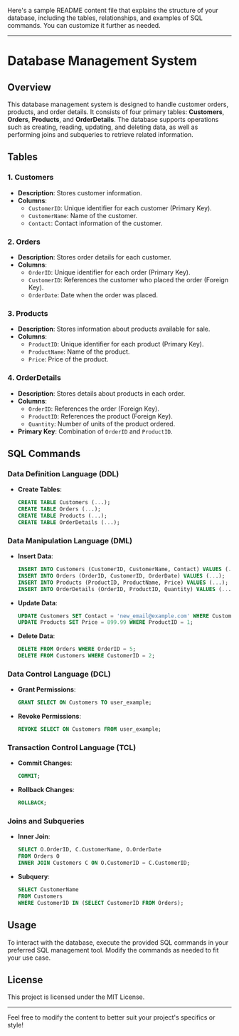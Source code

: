 Here's a sample README content file that explains the structure of your database, including the tables, relationships, and examples of SQL commands. You can customize it further as needed.

---

# Database Management System

## Overview
This database management system is designed to handle customer orders, products, and order details. It consists of four primary tables: **Customers**, **Orders**, **Products**, and **OrderDetails**. The database supports operations such as creating, reading, updating, and deleting data, as well as performing joins and subqueries to retrieve related information.

## Tables

### 1. Customers
- **Description**: Stores customer information.
- **Columns**:
  - `CustomerID`: Unique identifier for each customer (Primary Key).
  - `CustomerName`: Name of the customer.
  - `Contact`: Contact information of the customer.

### 2. Orders
- **Description**: Stores order details for each customer.
- **Columns**:
  - `OrderID`: Unique identifier for each order (Primary Key).
  - `CustomerID`: References the customer who placed the order (Foreign Key).
  - `OrderDate`: Date when the order was placed.

### 3. Products
- **Description**: Stores information about products available for sale.
- **Columns**:
  - `ProductID`: Unique identifier for each product (Primary Key).
  - `ProductName`: Name of the product.
  - `Price`: Price of the product.

### 4. OrderDetails
- **Description**: Stores details about products in each order.
- **Columns**:
  - `OrderID`: References the order (Foreign Key).
  - `ProductID`: References the product (Foreign Key).
  - `Quantity`: Number of units of the product ordered.
- **Primary Key**: Combination of `OrderID` and `ProductID`.

## SQL Commands

### Data Definition Language (DDL)
- **Create Tables**:
    ```sql
    CREATE TABLE Customers (...);
    CREATE TABLE Orders (...);
    CREATE TABLE Products (...);
    CREATE TABLE OrderDetails (...);
    ```

### Data Manipulation Language (DML)
- **Insert Data**:
    ```sql
    INSERT INTO Customers (CustomerID, CustomerName, Contact) VALUES (...);
    INSERT INTO Orders (OrderID, CustomerID, OrderDate) VALUES (...);
    INSERT INTO Products (ProductID, ProductName, Price) VALUES (...);
    INSERT INTO OrderDetails (OrderID, ProductID, Quantity) VALUES (...);
    ```
- **Update Data**:
    ```sql
    UPDATE Customers SET Contact = 'new_email@example.com' WHERE CustomerID = 1;
    UPDATE Products SET Price = 899.99 WHERE ProductID = 1;
    ```
- **Delete Data**:
    ```sql
    DELETE FROM Orders WHERE OrderID = 5;
    DELETE FROM Customers WHERE CustomerID = 2;
    ```

### Data Control Language (DCL)
- **Grant Permissions**:
    ```sql
    GRANT SELECT ON Customers TO user_example;
    ```
- **Revoke Permissions**:
    ```sql
    REVOKE SELECT ON Customers FROM user_example;
    ```

### Transaction Control Language (TCL)
- **Commit Changes**:
    ```sql
    COMMIT;
    ```
- **Rollback Changes**:
    ```sql
    ROLLBACK;
    ```

### Joins and Subqueries
- **Inner Join**:
    ```sql
    SELECT O.OrderID, C.CustomerName, O.OrderDate
    FROM Orders O
    INNER JOIN Customers C ON O.CustomerID = C.CustomerID;
    ```
- **Subquery**:
    ```sql
    SELECT CustomerName
    FROM Customers
    WHERE CustomerID IN (SELECT CustomerID FROM Orders);
    ```

## Usage
To interact with the database, execute the provided SQL commands in your preferred SQL management tool. Modify the commands as needed to fit your use case.

## License
This project is licensed under the MIT License.

---

Feel free to modify the content to better suit your project's specifics or style!
